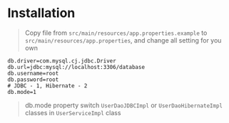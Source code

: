 # Installation

> Copy file from `src/main/resources/app.properties.example` to `src/main/resources/app.properties`, and change all setting for you own

```
db.driver=com.mysql.cj.jdbc.Driver
db.url=jdbc:mysql://localhost:3306/database
db.username=root
db.password=root
# JDBC - 1, Hibernate - 2
db.mode=1
```
> db.mode property switch `UserDaoJDBCImpl` or `UserDaoHibernateImpl` classes in `UserServiceImpl` class